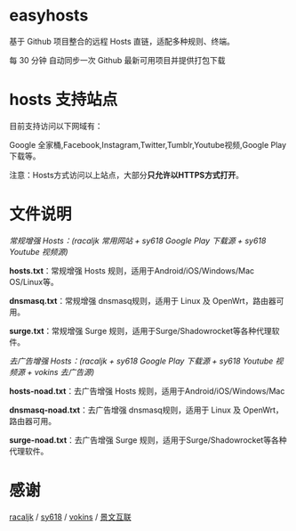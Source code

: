 # easyhosts
基于 Github 项目整合的远程 Hosts 直链，适配多种规则、终端。

每 30 分钟 自动同步一次 Github 最新可用项目并提供打包下载

# hosts 支持站点
目前支持访问以下网域有：

Google 全家桶,Facebook,Instagram,Twitter,Tumblr,Youtube视频,Google Play下载等。

注意：Hosts方式访问以上站点，大部分**只允许以HTTPS方式打开**。

# 文件说明

*常规增强 Hosts：(racaljk 常用网站 + sy618 Google Play 下载源 + sy618 Youtube 视频源)*

**hosts.txt**：常规增强 Hosts 规则，适用于Android/iOS/Windows/Mac OS/Linux等。

**dnsmasq.txt**：常规增强 dnsmasq规则，适用于 Linux 及 OpenWrt，路由器可用。

**surge.txt**：常规增强 Surge 规则，适用于Surge/Shadowrocket等各种代理软件。


*去广告增强 Hosts：(racaljk + sy618 Google Play 下载源 + sy618 Youtube 视频源 + vokins 去广告源)*

**hosts-noad.txt**：去广告增强 Hosts 规则，适用于Android/iOS/Windows/Mac

**dnsmasq-noad.txt**：去广告增强 dnsmasq规则，适用于 Linux 及 OpenWrt，路由器可用。

**surge-noad.txt**：去广告增强 Surge 规则，适用于Surge/Shadowrocket等各种代理软件。

# 感谢
[racaljk][1] / [sy618][2] / [vokins][3] / [景文互联][4]


  [1]: https://github.com/racaljk/hosts
  [2]: https://github.com/sy618/hosts
  [3]: https://github.com/vokins/yhosts
  [4]: https://www.jwdns.com/